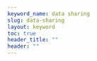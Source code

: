 ```yaml
---
keyword_name: data sharing
slug: data-sharing
layout: keyword
toc: true
header_title: ""
header: ""
---
```


